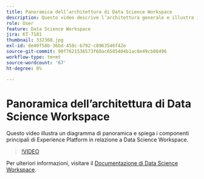 ```yaml
---
title: Panoramica dell’architettura di Data Science Workspace
description: Questo video descrive l’architettura generale e illustra i componenti principali di Data Science Workspace in Adobe Experience Platform.
role: User
feature: Data Science Workspace
jira: KT-7181
thumbnail: 332368.jpg
exl-id: de40f58b-36bd-458c-b792-c8963546f42e
source-git-commit: 90f7621536573f60ac6585404b1ac0e49cb08496
workflow-type: tm+mt
source-wordcount: '67'
ht-degree: 8%

---
```


# Panoramica dell’architettura di Data Science Workspace

Questo video illustra un diagramma di panoramica e spiega i componenti principali di Experience Platform in relazione a Data Science Workspace.

>[!VIDEO](https://video.tv.adobe.com/v/332368)

Per ulteriori informazioni, visitare il [Documentazione di Data Science Workspace](https://experienceleague.adobe.com/docs/experience-platform/data-science-workspace/home.html?lang=it).
